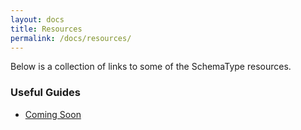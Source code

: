 ```yaml
---
layout: docs
title: Resources
permalink: /docs/resources/
---
```


Below is a collection of links to some of the SchemaType resources.

### Useful Guides

- [Coming Soon](coming-soon)

